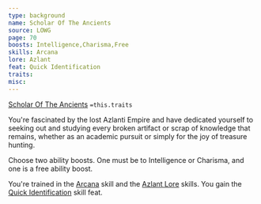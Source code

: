 ```yaml
---
type: background
name: Scholar Of The Ancients 
source: LOWG
page: 70
boosts: Intelligence,Charisma,Free
skills: Arcana
lore: Azlant
feat: Quick Identification
traits: 
misc: 
---
```


[Scholar Of The Ancients](###%20Scholar%20Of%20The%20Ancients)
`=this.traits`


You're fascinated by the lost Azlanti Empire and have dedicated yourself to seeking out and studying every broken artifact or scrap of knowledge that remains, whether as an academic pursuit or simply for the joy of treasure hunting.

Choose two ability boosts. One must be to Intelligence or Charisma, and one is a free ability boost.

You're trained in the [Arcana](Arcana) skill and the [Azlant Lore](Azlant%20Lore) skills. You gain the [Quick Identification](Quick%20Identification) skill feat.

